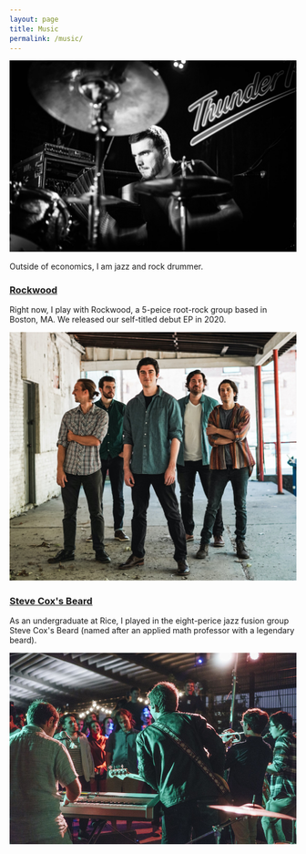 ```yaml
---
layout: page
title: Music
permalink: /music/
---
```


![drums1](/images/drums1.jpg)

Outside of economics, I am jazz and rock drummer. 

### [Rockwood](https://www.rockwoodtheband.com)
Right now, I play with Rockwood, a 5-peice root-rock group based in Boston, MA. We released our self-titled debut EP in 2020.

![rockwood](/images/rw1.jpg)

### [Steve Cox's Beard](https://soundcloud.com/stevecoxsbeard)
As an undergraduate at Rice, I played in the eight-perice jazz fusion group Steve Cox's Beard (named after an applied math professor with a legendary beard).

![scb](/images/scb1.jpg)

